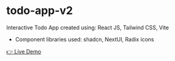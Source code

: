 # todo-app-v2

Interactive Todo App created using: React JS, Tailwind CSS, Vite

- Component libraries used: shadcn, NextUI, Radix icons

[👉 Live Demo](#)
